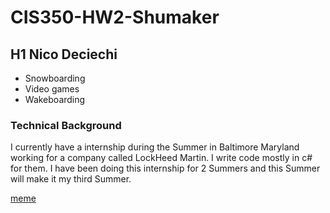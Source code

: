 
# CIS350-HW2-Shumaker
## H1 Nico Deciechi

* Snowboarding
* Video games
* Wakeboarding

### Technical Background
I currently have a internship during the Summer in Baltimore Maryland working for a company called LockHeed Martin.
I write code mostly in c# for them.  I have been doing this internship for 2 Summers and this Summer will make
it my third Summer.

[meme](https://www.testbytes.net/wp-content/uploads/2019/06/Untitled-56.png)